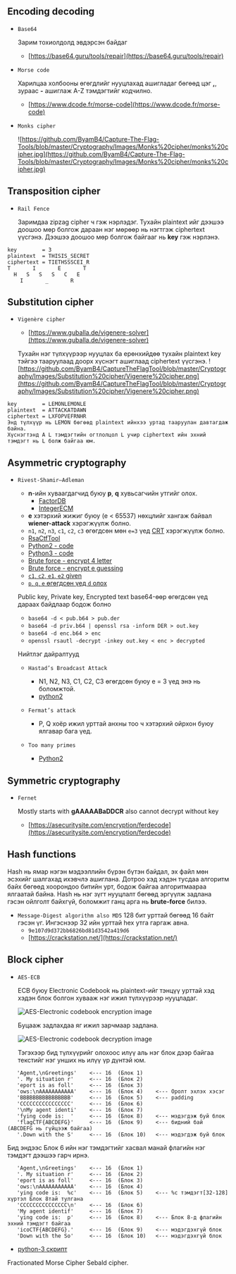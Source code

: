 Encoding decoding
-----------------------

* `Base64` 
	
	Зарим тохиолдолд эвдэрсэн байдаг 
	
	* [https://base64.guru/tools/repair](https://base64.guru/tools/repair)

* `Morse code`

	Харилцаа холбооны өгөгдлийг нууцлахад ашигладаг бөгөөд цэг **,**, зураас **-** ашиглаж A-Z тэмдэгтийг кодчилно.
	
	* [https://www.dcode.fr/morse-code](https://www.dcode.fr/morse-code)
	
* `Monks cipher`

	![https://github.com/ByamB4/Capture-The-Flag-Tools/blob/master/Cryptography/Images/Monks%20cipher/monks%20cipher.jpg](https://github.com/ByamB4/Capture-The-Flag-Tools/blob/master/Cryptography/Images/Monks%20cipher/monks%20cipher.jpg)
	
Transposition cipher
-----------------------

* `Rail Fence`

	Заримдаа zipzag cipher ч гэж нэрлэдэг. Тухайн plaintext ийг дээшээ доошоо мөр болгож дараан нэг мөрөөр нь нэгтгэж ciphertext үүсгэнэ. Дээшээ доошоо мөр болгож байгааг нь **key** гэж нэрлэнэ.
```
key        = 3
plaintext  = THISIS_SECRET
ciphertext = TIETHSSSCEI_R
T       I       E       T
  H   S   S   S   C   E
    I       _       R 
```
	
Substitution cipher
-----------------------

* `Vigenère cipher`

	* [https://www.guballa.de/vigenere-solver](https://www.guballa.de/vigenere-solver)
	
	Тухайн нэг түлхүүрээр нууцлах ба ерөнхийдөө тухайн plaintext key тэйгээ тааруулаад доорх хүснэгт ашиглаад ciphertext үүсгэнэ.
![https://github.com/ByamB4/CaptureTheFlagTool/blob/master/Cryptography/Images/Substitution%20cipher/Vigenere%20cipher.png](https://github.com/ByamB4/CaptureTheFlagTool/blob/master/Cryptography/Images/Substitution%20cipher/Vigenere%20cipher.png)
```
key        = LEMONLEMONLE
plaintext  = ATTACKATDAWN
ciphertext = LXFOPVEFRNHR
Энд түлхүүр нь LEMON бөгөөд plaintext ийнхээ уртад тааруулан давтагдаж байна. 
Хүснэгтэнд A L тэмдэгтийн огтлолцол L учир ciphertext ийн эхний тэмдэгт нь L болж байгаа юм.
```
	
Asymmetric cryptography 
-----------------------

* `Rivest-Shamir–Adleman`

	* **n**-ийн хуваагдагчид буюу **p**, **q** хувьсагчийн утгийг олох.
		* [FactorDB](http://factordb.com/)
		* [IntegerECM](https://www.alpertron.com.ar/ECM.HTM)
	* **e** хэтэрхий жижиг буюу (e < 65537) нөхцлийг хангаж байвал **wiener-attack** хэрэгжүүлж болно.
	* `n1`, `n2`, `n3`, `c1`, `c2`, `c3` өгөгдсөн мөн `e=3` үед [CRT](https://github.com/ByamB4/CaptureTheFlagTool/blob/master/Cryptography/RSA/small-e-with-values.py) хэрэгжүүлж болно.
	* [RsaCtfTool](https://github.com/Ganapati/RsaCtfTool)
	* [Python2 - code](https://github.com/ByamB4/CaptureTheFlagTool/blob/master/Cryptography/RSA/python2.py)
	* [Python3 - code](https://github.com/ByamB4/CaptureTheFlagTool/blob/master/Cryptography/RSA/python3.py)
	* [Brute force - encrypt 4 letter](https://github.com/ByamB4/CaptureTheFlagTool/blob/master/Cryptography/RSA/brute-force-encrypt-4-letter.py)
	* [Brute force - encrypt e guessing](https://github.com/ByamB4/CaptureTheFlagTool/blob/master/Cryptography/RSA/find_e_python-2.py)
	* [`c1`, `c2`, `e1`, `e2` given](https://github.com/ByamB4/CaptureTheFlagTool/blob/master/Cryptography/RSA/common_modules_attack.py) 
	* [`p`, `q`, `e` өгөгдсөн үед `d` олох](https://github.com/ByamB4/CaptureTheFlagTool/blob/master/Cryptography/RSA/p_q_e_given-calculate-d.py)
	
	Public key, Private key, Encrypted text base64-өөр өгөгдсөн үед дараах байдлаар бодож болно
	* `base64 -d < pub.b64 > pub.der`
	* `base64 -d priv.b64 | openssl rsa -inform DER > out.key`
	* `base64 -d enc.b64 > enc`
	* `openssl rsautl -decrypt -inkey out.key < enc > decrypted`
	
	Нийтлэг дайралтууд
	* `Hastad’s Broadcast Attack`
		
		* N1, N2, N3, C1, C2, C3 өгөгдсөн буюу e = 3 үед энэ нь боломжтой.
		* [python2](https://github.com/ByamB4/Capture-The-Flag-Tools/blob/master/Cryptography/RSA/Hasted's%20Attack.py)
		
	* `Fermat’s attack`
	
		* P, Q хоёр ижил урттай анхны тоо ч хэтэрхий ойрхон буюу ялгавар бага үед.
	
	* `Too many primes`
	
		* [Python2](https://github.com/ByamB4/Capture-The-Flag-Tools/blob/master/Cryptography/Code/rsa-too-many-primes.py)

Symmetric cryptography
----------------------

* `Fernet`

	Mostly starts with **gAAAAABaDDCR** also cannot decrypt without key
	* [https://asecuritysite.com/encryption/ferdecode](https://asecuritysite.com/encryption/ferdecode)
	
Hash functions 
-----------------------

Hash нь ямар нэгэн мэдээллийн бүрэн бүтэн байдал, эх файл мөн эсэхийг шалгахад ихэвчлэ ашиглана. Дотроо хэд хэдэн тусдаа алгоритм байх бөгөөд хоорондоо битийн урт, бодож байгаа алгоритмаараа ялгаатай байна. Hash нь нэг зүгт нууцлалт бөгөөд эргүүлж задлана гэсэн ойлголт байхгүй, боломжит ганц арга нь **brute-force** билээ.

* `Message-Digest algorithm also MD5`
	128 бит урттай бөгөөд 16 байт гэсэн үг. Ингэснээр 32 ийн урттай hex утга гаргаж авна. 
	* `9e107d9d372bb6826bd81d3542a419d6`
	* [https://crackstation.net/](https://crackstation.net/)

	
Block cipher 
-----------------------

* `AES-ECB`
	
	ECB буюу Electronic Codebook нь plaintext-ийг тэнцүү урттай хэд хэдэн блок болгон хувааж нэг ижил түлхүүрээр нууцладаг. 
	
	![AES-Electronic codebook encryption image](https://github.com/ByamB4/CaptureTheFlagTool/blob/master/Cryptography/Images/Block%20cipher/AES-ECB-encryption.png)
	
	Буцааж задлахдаа яг ижил зарчмаар задлана. 
	
	![AES-Electronic codebook decryption image](https://github.com/ByamB4/CaptureTheFlagTool/blob/master/Cryptography/Images/Block%20cipher/AES-ECB-decyption.png)
	
	Тэгэхээр бид түлхүүрийг олохоос илүү аль нэг блок дээр байгаа текстийг нэг унших нь илүү үр дүнтэй юм. 

```
   'Agent,\nGreetings'    <--- 16  (Блок 1)
   '. My situation r'     <--- 16  (Блок 2)
   'eport is as foll'     <--- 16  (Блок 3)
   'ows:\nAAAAAAAAAAA'    <--- 16  (Блок 4)    <--- Оролт эхлэх хэсэг 
   'BBBBBBBBBBBBBBBB'     <--- 16  (Блок 5)    <--- padding 
   'CCCCCCCCCCCCCCCC'     <--- 16  (Блок 6) 
   '\nMy agent identi'    <--- 16  (Блок 7)
   'fying code is:  '     <--- 16  (Блок 8)    <--- мэдэгдэж буй блок
   'flagCTF{ABCDEFG}'     <--- 16  (Блок 9)    <--- бидний бай (ABCDEFG нь гүйцээж байгаа)
   '.Down with the S'  	  <--- 16  (Блок 10)   <--- мэдэгдэж буй блок
```
Бид эндээс Блок 6 ийн нэг тэмдэгтийг хасвал манай флагийн нэг тэмдэгт дээшээ гарч ирнэ. 

```
   'Agent,\nGreetings'    <--- 16  (Блок 1)
   '. My situation r'     <--- 16  (Блок 2)
   'eport is as foll'     <--- 16  (Блок 3)
   'ows:\nAAAAAAAAAAA'    <--- 16  (Блок 4)
   'ying code is:  %c'    <--- 16  (Блок 5)    <--- %c тэмдэгт[32-128] хүртэл Блок 8тай тулгана   
   'CCCCCCCCCCCCCCC\n'    <--- 16  (Блок 6)
   'My agent identif'     <--- 16  (Блок 7)
   'ying code is:  p'     <--- 16  (Блок 8)    <--- Блок 8-д флагийн эхний тэмдэгт байгаа
   'icoCTF{ABCDEFG}.'     <--- 16  (Блок 9)    <--- мэдэгдэхгүй блок
   'Down with the So'     <--- 16  (Блок 10)   <--- мэдэгдэхгүй блок
```

* [python-3 скрипт](https://github.com/ByamB4/CaptureTheFlagTool/blob/master/Cryptography/Code/Block-cipher/AES-ECB-decode.py)
	
Fractionated Morse Cipher
Sebald cipher.
